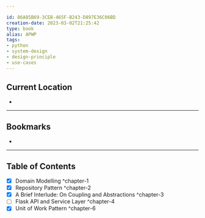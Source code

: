 ```yaml
---

id: 86A85B69-3CEB-465F-B243-D897E36C06BD
creation-date: 2023-03-02T21:25:42 
type: book
alias: APWP
tags:
- python 
- system-design 
- design-principle 
- use-cases 
---
```


## Current Location
- 

---
## Bookmarks 
- 

---
## Table of Contents
- [x] Domain Modelling ^chapter-1
- [x] Repository Pattern ^chapter-2
- [x] A Brief Interlude: On Coupling and Abstractions ^chapter-3
- [ ] Flask API and Service Layer ^chapter-4
- [x] Unit of Work Pattern ^chapter-6